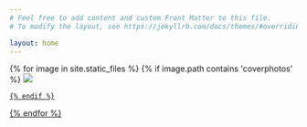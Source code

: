 ```yaml
---
# Feel free to add content and custom Front Matter to this file.
# To modify the layout, see https://jekyllrb.com/docs/themes/#overriding-theme-defaults

layout: home
---
```


<div class="template_container">
{% for image in site.static_files %}
    {% if image.path contains 'coverphotos' %}

<!-- Jekyll is silly and doesn't allow indentation here-->
<a href="{{ site.baseurl }}/{{ image.name }}">
<img src="{{ site.baseurl }}{{ image.path }}" class="tilehome" />

    {% endif %}
{% endfor %}

<!-- Jekyll is silly and doesn't want me to close the div tag-->

<div class="padding"></div>
<div class="padding"></div>
